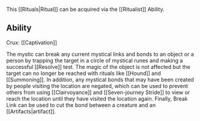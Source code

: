 This [[Rituals|Ritual]] can be acquired via the [[Ritualist]] Ability.
## Ability
Crux: [[Captivation]]

The mystic can break any current mystical links and bonds to an object or a person by trapping the target in a circle of mystical runes and making a successful [[Resolve]] test. The magic of the object is not affected but the target can no longer be reached with rituals like [[Hound]] and [[Summoning]]. In addition, any mystical bonds that may have been created by people visiting the location are negated, which can be used to prevent others from using [[Clairvoyance]] and [[Seven-journey Stride]] to view or reach the location until they have visited the location again. Finally, Break Link can be used to cut the bond between a creature and an [[Artifacts|artifact]].